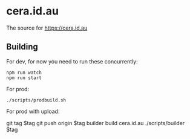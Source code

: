 # cera.id.au

The source for https://cera.id.au

## Building

For dev, for now you need to run these concurrently:

	npm run watch
	npm run start

For prod:

	./scripts/prodbuild.sh

For prod with upload:

  git tag $tag
  git push origin $tag
  builder build cera.id.au ./scripts/builder $tag
